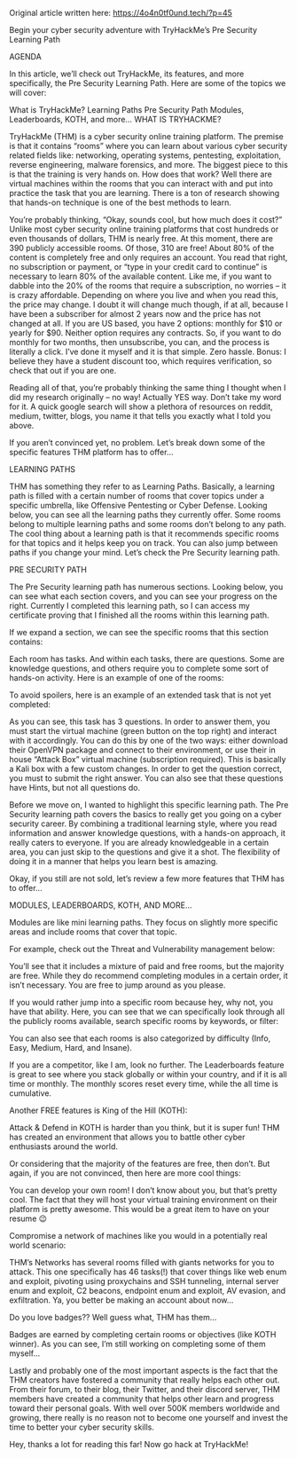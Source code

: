 Original article written here: https://4o4n0tf0und.tech/?p=45

Begin your cyber security adventure with TryHackMe’s Pre Security Learning Path

AGENDA

In this article, we’ll check out TryHackMe, its features, and more specifically, the Pre Security Learning Path. Here are some of the topics we will cover:

What is TryHackMe?
Learning Paths
Pre Security Path
Modules, Leaderboards, KOTH, and more…
WHAT IS TRYHACKME?

TryHackMe (THM) is a cyber security online training platform. The premise is that it contains “rooms” where you can learn about various cyber security related fields like: networking, operating systems, pentesting, exploitation, reverse engineering, malware forensics, and more. The biggest piece to this is that the training is very hands on. How does that work? Well there are virtual machines within the rooms that you can interact with and put into practice the task that you are learning. There is a ton of research showing that hands-on technique is one of the best methods to learn.

You’re probably thinking, “Okay, sounds cool, but how much does it cost?” Unlike most cyber security online training platforms that cost hundreds or even thousands of dollars, THM is nearly free. At this moment, there are 390 publicly accessible rooms. Of those, 310 are free! About 80% of the content is completely free and only requires an account. You read that right, no subscription or payment, or “type in your credit card to continue” is necessary to learn 80% of the available content. Like me, if you want to dabble into the 20% of the rooms that require a subscription, no worries – it is crazy affordable. Depending on where you live and when you read this, the price may change. I doubt it will change much though, if at all, because I have been a subscriber for almost 2 years now and the price has not changed at all. If you are US based, you have 2 options: monthly for $10 or yearly for $90. Neither option requires any contracts. So, if you want to do monthly for two months, then unsubscribe, you can, and the process is literally a click. I’ve done it myself and it is that simple. Zero hassle. Bonus: I believe they have a student discount too, which requires verification, so check that out if you are one.


Reading all of that, you’re probably thinking the same thing I thought when I did my research originally – no way! Actually YES way. Don’t take my word for it. A quick google search will show a plethora of resources on reddit, medium, twitter, blogs, you name it that tells you exactly what I told you above.

If you aren’t convinced yet, no problem. Let’s break down some of the specific features THM platform has to offer…

LEARNING PATHS

THM has something they refer to as Learning Paths. Basically, a learning path is filled with a certain number of rooms that cover topics under a specific umbrella, like Offensive Pentesting or Cyber Defense. Looking below, you can see all the learning paths they currently offer. Some rooms belong to multiple learning paths and some rooms don’t belong to any path. The cool thing about a learning path is that it recommends specific rooms for that topics and it helps keep you on track. You can also jump between paths if you change your mind. Let’s check the Pre Security learning path.


PRE SECURITY PATH

The Pre Security learning path has numerous sections. Looking below, you can see what each section covers, and you can see your progress on the right. Currently I completed this learning path, so I can access my certificate proving that I finished all the rooms within this learning path.


If we expand a section, we can see the specific rooms that this section contains:


Each room has tasks. And within each tasks, there are questions. Some are knowledge questions, and others require you to complete some sort of hands-on activity. Here is an example of one of the rooms:


To avoid spoilers, here is an example of an extended task that is not yet completed:


As you can see, this task has 3 questions. In order to answer them, you must start the virtual machine (green button on the top right) and interact with it accordingly. You can do this by one of the two ways: either download their OpenVPN package and connect to their environment, or use their in house “Attack Box” virtual machine (subscription required). This is basically a Kali box with a few custom changes. In order to get the question correct, you must to submit the right answer. You can also see that these questions have Hints, but not all questions do.

Before we move on, I wanted to highlight this specific learning path. The Pre Security learning path covers the basics to really get you going on a cyber security career. By combining a traditional learning style, where you read information and answer knowledge questions, with a hands-on approach, it really caters to everyone. If you are already knowledgeable in a certain area, you can just skip to the questions and give it a shot. The flexibility of doing it in a manner that helps you learn best is amazing.

Okay, if you still are not sold, let’s review a few more features that THM has to offer…

MODULES, LEADERBOARDS, KOTH, AND MORE…

Modules are like mini learning paths. They focus on slightly more specific areas and include rooms that cover that topic.


For example, check out the Threat and Vulnerability management below:


You’ll see that it includes a mixture of paid and free rooms, but the majority are free. While they do recommend completing modules in a certain order, it isn’t necessary. You are free to jump around as you please.

If you would rather jump into a specific room because hey, why not, you have that ability. Here, you can see that we can specifically look through all the publicly rooms available, search specific rooms by keywords, or filter:


You can also see that each rooms is also categorized by difficulty (Info, Easy, Medium, Hard, and Insane).

If you are a competitor, like I am, look no further. The Leaderboards feature is great to see where you stack globally or within your country, and if it is all time or monthly. The monthly scores reset every time, while the all time is cumulative.


Another FREE features is King of the Hill (KOTH):


Attack & Defend in KOTH is harder than you think, but it is super fun! THM has created an environment that allows you to battle other cyber enthusiasts around the world.


Or considering that the majority of the features are free, then don’t. But again, if you are not convinced, then here are more cool things:

You can develop your own room! I don’t know about you, but that’s pretty cool. The fact that they will host your virtual training environment on their platform is pretty awesome. This would be a great item to have on your resume 😉


Compromise a network of machines like you would in a potentially real world scenario:


THM’s Networks has several rooms filled with giants networks for you to attack. This one specifically has 46 tasks(!) that cover things like web enum and exploit, pivoting using proxychains and SSH tunneling, internal server enum and exploit, C2 beacons, endpoint enum and exploit, AV evasion, and exfiltration. Ya, you better be making an account about now…

Do you love badges?? Well guess what, THM has them…


Badges are earned by completing certain rooms or objectives (like KOTH winner). As you can see, I’m still working on completing some of them myself…


Lastly and probably one of the most important aspects is the fact that the THM creators have fostered a community that really helps each other out. From their forum, to their blog, their Twitter, and their discord server, THM members have created a community that helps other learn and progress toward their personal goals. With well over 500K members worldwide and growing, there really is no reason not to become one yourself and invest the time to better your cyber security skills.

Hey, thanks a lot for reading this far! Now go hack at TryHackMe!
